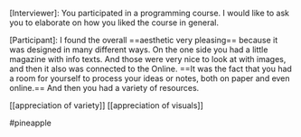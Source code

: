 [Interviewer]: You participated in a programming course. I would like to ask you to elaborate on how you liked the course in general.

[Participant]: I found the overall ==aesthetic very pleasing== because it was designed in many different ways. On the one side you had a little magazine with info texts. And those were very nice to look at with images, and then it also was connected to the Online. ==It was the fact that you had a room for yourself to process your ideas or notes, both on paper and even online.== And then you had a variety of resources.

[[appreciation of variety]]
[[appreciation of visuals]]

#pineapple 